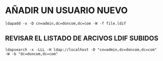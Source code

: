 # AÑADIR UN USUARIO NUEVO
```shell
ldapadd -x -D cn=admin,dc=doncom,dc=com -W -f file.ldif
```

## REVISAR EL LISTADO DE ARCIVOS LDIF SUBIDOS
```shell
ldapsearch -x -LLL -H ldap://localhost -D "cn=admin,dc=doncom,dc=com" -W -b "dc=doncom,dc=com"
```
